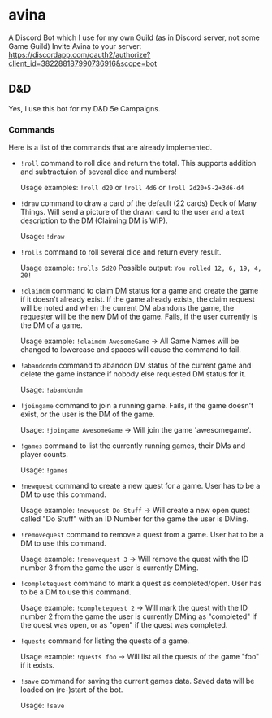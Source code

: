 # avina
A Discord Bot which I use for my own Guild (as in Discord server, not some Game Guild)
Invite Avina to your server: https://discordapp.com/oauth2/authorize?client_id=382288187990736916&scope=bot

## D&D
Yes, I use this bot for my D&D 5e Campaigns.

### Commands
Here is a list of the commands that are already implemented.

* `!roll` command to roll dice and return the total. This supports addition and subtractuion of several dice and numbers!

  Usage examples: `!roll d20` or `!roll 4d6` or `!roll 2d20+5-2+3d6-d4`
* `!draw` command to draw a card of the default (22 cards) Deck of Many Things. Will send a picture of the drawn card to the user and a
  text description to the DM (Claiming DM is WIP).

  Usage: `!draw`
* `!rolls` command to roll several dice and return every result.

  Usage example: `!rolls 5d20` Possible output: `You rolled 12, 6, 19, 4, 20!`
* `!claimdm` command to claim DM status for a game and create the game if it doesn't already exist. If the game already exists, the
  claim request will be noted and when the current DM abandons the game, the requester will be the new DM of the game. Fails, if the user
  currently is the DM of a game.
  
  Usage example: `!claimdm AwesomeGame` -> All Game Names will be changed to lowercase and spaces will cause the command to fail.
* `!abandondm` command to abandon DM status of the current game and delete the game instance if nobody else requested DM status for it.

  Usage: `!abandondm`
* `!joingame` command to join a running game. Fails, if the game doesn't exist, or the user is the DM of the game.

  Usage: `!joingame AwesomeGame` -> Will join the game 'awesomegame'.
* `!games` command to list the currently running games, their DMs and player counts.

  Usage: `!games`
* `!newquest` command to create a new quest for a game. User has to be a DM to use this command.

  Usage example: `!newquest Do Stuff` -> Will create a new open quest called "Do Stuff" with an ID Number for the game the user is
  DMing.
* `!removequest` command to remove a quest from a game. User hat to be a DM to use this command.

  Usage example: `!removequest 3` -> Will remove the quest with the ID number 3 from the game the user is currently DMing.
* `!completequest` command to mark a quest as completed/open. User has to be a DM to use this command.

  Usage example: `!completequest 2` -> Will mark the quest with the ID number 2 from the game the user is currently DMing as "completed"
  if the quest was open, or as "open" if the quest was completed.
* `!quests` command for listing the quests of a game.

  Usage example: `!quests foo` -> Will list all the quests of the game "foo" if it exists.
* `!save` command for saving the current games data. Saved data will be loaded on (re-)start of the bot.

  Usage: `!save`
